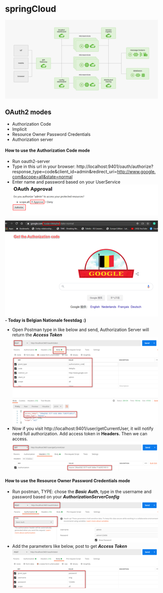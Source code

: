 # springCloud

![Alt text](eureka-server/src/pic/micro_frame.png) 


## OAuth2 modes
- Authorization Code
- Implicit
- Resource Owner Password Credentials
- Authorization server

#### How to use the Authorization Code mode
- Run oauth2-server
- Type in this url in your browser: http://localhost:9401/oauth/authorize?response_type=code&client_id=admin&redirect_uri=http://www.google.com&scope=all&state=normal 
- Enter name and password based on your UserService
![Alt text](eureka-server/src/pic/OAuth_approval.png) 

![Alt text](eureka-server/src/pic/redirect_google.png) 
**- Today is Belgian Nationale feestdag :)**
- Open Postman type in like below and send, Authorization Server will return the **_Access Token_**
![Alt text](eureka-server/src/pic/postman_auth.png) 
- Now if you visit http://localhost:9401/user/getCurrentUser, it will notify need full authorization. Add access token in **Headers.** Then we can access. 
![Alt text](eureka-server/src/pic/add_token.png) 

#### How to use the Resource Owner Password Credentials mode
- Run postman, TYPE: chose the **_Basic Auth_**, type in the username and password based on your **_AuthorizationServerConfig_**
![Alt text](eureka-server/src/pic/password.png) 
- Add the parameters like below, post to get **_Access Token_**
![Alt text](eureka-server/src/pic/body.png) 








